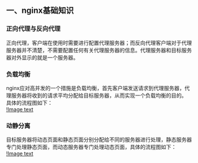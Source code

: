 ## 一、nginx基础知识
### 正向代理与反向代理
正向代理，客户端在使用时需要进行配置代理服务器；而反向代理客户端对于代理服务器并不清楚，不需要配置任何有关代理服务器的信息。代理服务器和目标服务器对外显示的就是一个服务器。<br>
### 负载均衡
nginx应对高并发的一个措施是负载均衡，首先客户端发送请求到代理服务器，代理服务器将收到的请求平均分配给目标服务器，从而实现一个负载均衡的目的。<br>
具体的流程图如下：<br>
[!Image text](https://github.com/happyhk/nginx-fastcgi-webserver-base-sqlite3/blob/master/images/%E8%B4%9F%E8%BD%BD%E5%9D%87%E8%A1%A1.png)
### 动静分离
目标服务器将动态页面和静态页面分别分配给不同的服务器进行处理，静态服务器专门处理静态页面，而动态服务器专门处理动态页面，具体的流程图如下：<br>
[!Image text](https://github.com/happyhk/nginx-fastcgi-webserver-base-sqlite3/tree/master/images)
